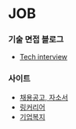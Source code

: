 # JOB

### 기술 면접 블로그
* [Tech interview](https://gyoogle.dev/blog/)

### 사이트
* [채용공고, 자소서](https://jasoseol.com/)
* [링커리어](https://linkareer.com/cover-letter/search)
* [기업복지](https://bokziri.notion.site/bokziri/Bokziri-com-3e16ab5efbba47ad95d923c2de142255)
